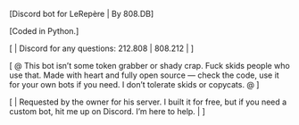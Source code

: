 [Discord bot for LeRepère | By 808.DB]

[Coded in Python.] 

[ | Discord for any questions: 212.808 | 808.212 | ]

[ @ This bot isn’t some token grabber or shady crap. Fuck skids people who use that. Made with heart and fully open source — check the code, use it for your own bots if you need. I don’t tolerate skids or copycats. @ ]

[ | Requested by the owner for his server. I built it for free, but if you need a custom bot, hit me up on Discord. I’m here to help. | ]
